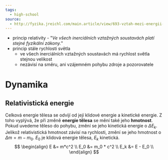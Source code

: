 ```yaml
---
tags:
  - high-school
source:
  - http://fyzika.jreichl.com/main.article/view/693-vztah-mezi-energii-a-hmotnosti
---
```

- princip relativity - "*Ve všech inerciálních vztažných soustavách platí stejné fyzikální zákony.*"
- princip stále rychlosti světla
	- ve všech inerciálních vztažných soustavách má rychlost světla stejnou velikost
	- nezávisí na směru, ani vzájemném pohybu zdroje a pozorovatele
# Dynamika
## Relativistická energie
Celková energie tělesa se odvijí od její klidové energie a kinetické energie. Z toho vyplývá, že při změně **energie tělesa** se mění také jeho **hmotnost**. Pokud uvedeme těleso do pohybu, změní se jeho kinetická energie o $\Delta E_k$. Jelikož relativistická hmotnost závisí na rychlosti, změní se jeho hmotnost o $\Delta m = m - m_0$. $E_0$ je klidová energie tělesa, $E_k$ kinetická.
$$
\begin{align}
E &= m*c^2 \\
E_0 &= m_0 * c^2 \\
E_k &= E - E_0 \\
\end{align}
$$